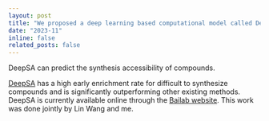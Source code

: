 ```yaml
---
layout: post
title: "We proposed a deep learning based computational model called DeepSA!"
date: "2023-11"
inline: false
related_posts: false
---
```


DeepSA can predict the synthesis accessibility of compounds.

[DeepSA](https://jcheminf.biomedcentral.com/articles/10.1186/s13321-023-00771-3) has a high early enrichment rate for difficult to synthesize compounds and is significantly outperforming other existing methods. DeepSA is currently available online through the [Bailab website](https://bailab.siais.shanghaitech.edu.cn/deepsa). This work was done jointly by Lin Wang and me.
